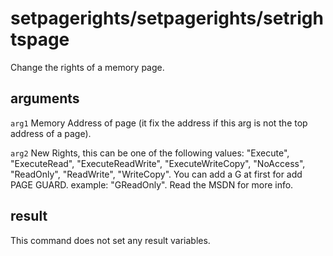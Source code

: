 # setpagerights/setpagerights/setrightspage

Change the rights of a memory page.

## arguments

`arg1` Memory Address of page (it fix the address if this arg is not the top address of a page).

`arg2` New Rights, this can be one of the following values: "Execute", "ExecuteRead", "ExecuteReadWrite", "ExecuteWriteCopy", "NoAccess", "ReadOnly", "ReadWrite", "WriteCopy". You can add a G at first for add PAGE GUARD. example: "GReadOnly". Read the MSDN for more info.

## result

This command does not set any result variables.
